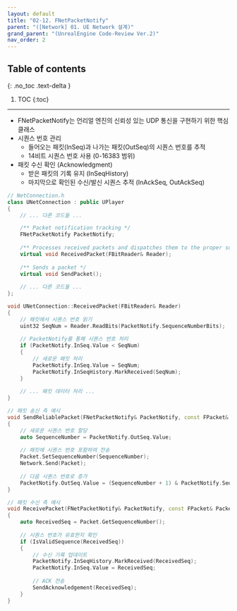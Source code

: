 ```yaml
---
layout: default
title: "02-12. FNetPacketNotify"
parent: "([Network] 01. UE Network 설계)"
grand_parent: "(UnrealEngine Code-Review Ver.2)"
nav_order: 2
---
```


## Table of contents
{: .no_toc .text-delta }

1. TOC
{:toc}

---

* FNetPacketNotify는 언리얼 엔진의 신뢰성 있는 UDP 통신을 구현하기 위한 핵심 클래스
* 시퀀스 번호 관리
    * 들어오는 패킷(InSeq)과 나가는 패킷(OutSeq)의 시퀀스 번호를 추적
    * 14비트 시퀀스 번호 사용 (0-16383 범위)
* 패킷 수신 확인 (Acknowledgment)
    * 받은 패킷의 기록 유지 (InSeqHistory)
    * 마지막으로 확인된 수신/발신 시퀀스 추적 (InAckSeq, OutAckSeq)

```cpp
// NetConnection.h
class UNetConnection : public UPlayer
{
    // ... 다른 코드들 ...

    /** Packet notification tracking */
    FNetPacketNotify PacketNotify;
    
    /** Processes received packets and dispatches them to the proper subsystems */
    virtual void ReceivedPacket(FBitReader& Reader);
    
    /** Sends a packet */
    virtual void SendPacket();
    
    // ... 다른 코드들 ...
};
```

```cpp
void UNetConnection::ReceivedPacket(FBitReader& Reader)
{
    // 패킷에서 시퀀스 번호 읽기
    uint32 SeqNum = Reader.ReadBits(PacketNotify.SequenceNumberBits);
    
    // PacketNotify를 통해 시퀀스 번호 처리
    if (PacketNotify.InSeq.Value < SeqNum)
    {
        // 새로운 패킷 처리
        PacketNotify.InSeq.Value = SeqNum;
        PacketNotify.InSeqHistory.MarkReceived(SeqNum);
    }
    
    // ... 패킷 데이터 처리 ...
}
```

```cpp
// 패킷 송신 측 예시
void SendReliablePacket(FNetPacketNotify& PacketNotify, const FPacket& Packet)
{
    // 새로운 시퀀스 번호 할당
    auto SequenceNumber = PacketNotify.OutSeq.Value;
    
    // 패킷에 시퀀스 번호 포함하여 전송
    Packet.SetSequenceNumber(SequenceNumber);
    Network.Send(Packet);
    
    // 다음 시퀀스 번호로 증가
    PacketNotify.OutSeq.Value = (SequenceNumber + 1) & PacketNotify.SequenceNumberT::SeqNumberMask;
}

// 패킷 수신 측 예시
void ReceivePacket(FNetPacketNotify& PacketNotify, const FPacket& Packet)
{
    auto ReceivedSeq = Packet.GetSequenceNumber();
    
    // 시퀀스 번호가 유효한지 확인
    if (IsValidSequence(ReceivedSeq))
    {
        // 수신 기록 업데이트
        PacketNotify.InSeqHistory.MarkReceived(ReceivedSeq);
        PacketNotify.InSeq.Value = ReceivedSeq;
        
        // ACK 전송
        SendAcknowledgement(ReceivedSeq);
    }
}
```